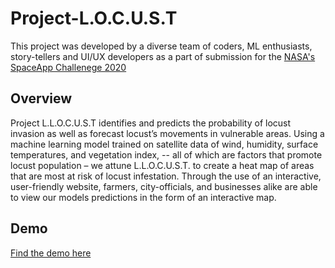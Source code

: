 # Project-L.O.C.U.S.T

This project was developed by a diverse team of coders, ML enthusiasts, story-tellers and UI/UX developers as a part of submission for the [NASA's SpaceApp Challenege 2020](https://www.spaceappschallenge.org/)

## Overview
Project L.L.O.C.U.S.T identifies and predicts the probability of locust invasion as well as forecast locust’s movements in vulnerable areas. Using a machine learning model trained on satellite data of wind, humidity, surface temperatures, and vegetation index, -- all of which are factors that promote locust population – we attune L.L.O.C.U.S.T. to create a heat map of areas that are most at risk of locust infestation. Through the use of an interactive, user-friendly website, farmers, city-officials, and businesses alike are able to view our models predictions in the form of an interactive map. 

## Demo
[Find the demo here]()
